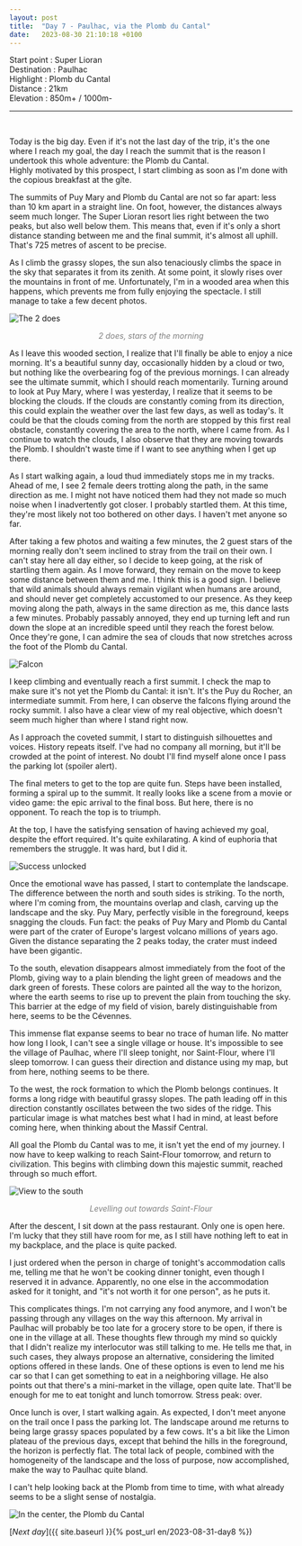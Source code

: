 ```yaml
---
layout: post
title:  "Day 7 - Paulhac, via the Plomb du Cantal"
date:   2023-08-30 21:10:18 +0100
---
```


Start point : Super Lioran  
Destination : Paulhac  
Highlight : Plomb du Cantal  
Distance : 21km  
Elevation : 850m+ / 1000m-

---
<br>

Today is the big day.
Even if it's not the last day of the trip, it's the one where I reach my goal, the day I reach the summit that is the reason I undertook this whole adventure: the Plomb du Cantal.  
Highly motivated by this prospect, I start climbing as soon as I'm done with the copious breakfast at the gîte.

The summits of Puy Mary and Plomb du Cantal are not so far apart: less than 10 km apart in a straight line.
On foot, however, the distances always seem much longer.
The Super Lioran resort lies right between the two peaks, but also well below them.
This means that, even if it's only a short distance standing between me and the final summit, it's almost all uphill.
That's 725 metres of ascent to be precise.

As I climb the grassy slopes, the sun also tenaciously climbs the space in the sky that separates it from its zenith.
At some point, it slowly rises over the mountains in front of me.
Unfortunately, I'm in a wooded area when this happens, which prevents me from fully enjoying the spectacle.
I still manage to take a few decent photos.

![The 2 does]({{site.baseurl}}/assets/images/IMG_1693379868.jpg)
<p style="color:gray;" align="center"> <i> 2 does, stars of the morning </i> </p>

As I leave this wooded section, I realize that I'll finally be able to enjoy a nice morning.
It's a beautiful sunny day, occasionally hidden by a cloud or two, but nothing like the overbearing fog of the previous mornings.
I can already see the ultimate summit, which I should reach momentarily.
Turning around to look at Puy Mary, where I was yesterday, I realize that it seems to be blocking the clouds.
If the clouds are constantly coming from its direction, this could explain the weather over the last few days, as well as today's.
It could be that the clouds coming from the north are stopped by this first real obstacle, constantly covering the area to the north, where I came from.
As I continue to watch the clouds, I also observe that they are moving towards the Plomb.
I shouldn't waste time if I want to see anything when I get up there.

As I start walking again, a loud thud immediately stops me in my tracks.
Ahead of me, I see 2 female deers trotting along the path, in the same direction as me.
I might not have noticed them had they not made so much noise when I inadvertently got closer.
I probably startled them.
At this time, they're most likely not too bothered on other days.
I haven't met anyone so far.

After taking a few photos and waiting a few minutes, the 2 guest stars of the morning really don't seem inclined to stray from the trail on their own.
I can't stay here all day either, so I decide to keep going, at the risk of startling them again.
As I move forward, they remain on the move to keep some distance between them and me.
I think this is a good sign.
I believe that wild animals should always remain vigilant when humans are around, and should never get completely accustomed to our presence.
As they keep moving along the path, always in the same direction as me, this dance lasts a few minutes.
Probably passably annoyed, they end up turning left and run down the slope at an incredible speed until they reach the forest below.
Once they're gone, I can admire the sea of clouds that now stretches across the foot of the Plomb du Cantal.

![Falcon]({{site.baseurl}}/assets/images/IMG_1693388071b.jpg)

I keep climbing and eventually reach a first summit.
I check the map to make sure it's not yet the Plomb du Cantal: it isn't.
It's the Puy du Rocher, an intermediate summit.
From here, I can observe the falcons flying around the rocky summit.
I also have a clear view of my real objective, which doesn't seem much higher than where I stand right now.

As I approach the coveted summit, I start to distinguish silhouettes and voices.
History repeats itself.
I've had no company all morning, but it'll be crowded at the point of interest.
No doubt I'll find myself alone once I pass the parking lot (spoiler alert).

The final meters to get to the top are quite fun.
Steps have been installed, forming a spiral up to the summit.
It really looks like a scene from a movie or video game: the epic arrival to the final boss.
But here, there is no opponent.
To reach the top is to triumph.

At the top, I have the satisfying sensation of having achieved my goal, despite the effort required.
It's quite exhilarating.
A kind of euphoria that remembers the struggle.
It was hard, but I did it.

![Success unlocked]({{site.baseurl}}/assets/images/IMG_1693385907.jpg)

Once the emotional wave has passed, I start to contemplate the landscape.
The difference between the north and south sides is striking.
To the north, where I'm coming from, the mountains overlap and clash, carving up the landscape and the sky.
Puy Mary, perfectly visible in the foreground, keeps snagging the clouds.
Fun fact: the peaks of Puy Mary and Plomb du Cantal were part of the crater of Europe's largest volcano millions of years ago.
Given the distance separating the 2 peaks today, the crater must indeed have been gigantic.

To the south, elevation disappears almost immediately from the foot of the Plomb, giving way to a plain blending the light green of meadows and the dark green of forests.
These colors are painted all the way to the horizon, where the earth seems to rise up to prevent the plain from touching the sky.
This barrier at the edge of my field of vision, barely distinguishable from here, seems to be the Cévennes.

This immense flat expanse seems to bear no trace of human life.
No matter how long I look, I can't see a single village or house.
It's impossible to see the village of Paulhac, where I'll sleep tonight, nor Saint-Flour, where I'll sleep tomorrow.
I can guess their direction and distance using my map, but from here, nothing seems to be there.

To the west, the rock formation to which the Plomb belongs continues.
It forms a long ridge with beautiful grassy slopes.
The path leading off in this direction constantly oscillates between the two sides of the ridge.
This particular image is what matches best what I had in mind, at least before coming here, when thinking about the Massif Central.

All goal the Plomb du Cantal was to me, it isn't yet the end of my journey.
I now have to keep walking to reach Saint-Flour tomorrow, and return to civilization.
This begins with climbing down this majestic summit, reached through so much effort.

![View to the south]({{site.baseurl}}/assets/images/IMG_1693387470.jpg)
<p style="color:gray;" align="center"> <i> Levelling out towards Saint-Flour </i> </p>

After the descent, I sit down at the pass restaurant.
Only one is open here.
I'm lucky that they still have room for me, as I still have nothing left to eat in my backplace, and the place is quite packed.

I just ordered when the person in charge of tonight's accommodation calls me, telling me that he won't be cooking dinner tonight, even though I reserved it in advance.
Apparently, no one else in the accommodation asked for it tonight, and "it's not worth it for one person", as he puts it.

This complicates things.
I'm not carrying any food anymore, and I won't be passing through any villages on the way this afternoon.
My arrival in Paulhac will probably be too late for a grocery store to be open, if there is one in the village at all.
These thoughts flew through my mind so quickly that I didn't realize my interlocutor was still talking to me.
He tells me that, in such cases, they always propose an alternative, considering the limited options offered in these lands.
One of these options is even to lend me his car so that I can get something to eat in a neighboring village.
He also points out that there's a mini-market in the village, open quite late.
That'll be enough for me to eat tonight and lunch tomorrow.
Stress peak: over.

Once lunch is over, I start walking again.
As expected, I don't meet anyone on the trail once I pass the parking lot.
The landscape around me returns to being large grassy spaces populated by a few cows.
It's a bit like the Limon plateau of the previous days, except that behind the hills in the foreground, the horizon is perfectly flat.
The total lack of people, combined with the homogeneity of the landscape and the loss of purpose, now accomplished, make the way to Paulhac quite bland.

I can't help looking back at the Plomb from time to time, with what already seems to be a slight sense of nostalgia.

![In the center, the Plomb du Cantal]({{site.baseurl}}/assets/images/IMG_1693398221.jpg "In the center, the Plomb du Cantal")

[_Next day_]({{ site.baseurl }}{% post_url en/2023-08-31-day8 %})
